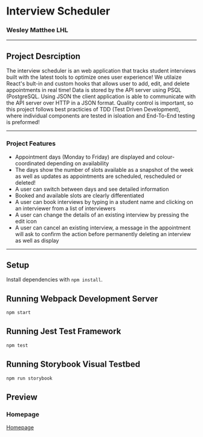 # Interview Scheduler
### Wesley Matthee LHL

---

## Project Desrciption

The interview scheduler is an web application that tracks student interviews built with the latest tools to optimize ones user experience! We utilaize React's bult-in and custom hooks that allows user to add, edit, and delete appointments in real time! Data is stored by the API server using PSQL (PostgreSQL. Using JSON the client application is able to communicate with the API server over HTTP in a JSON format. Quality control is important, so this project follows best practicies of TDD (Test Driven Development), where individual components are tested in isloation and End-To-End testing is preformed!

---
### Project Features
- Appointment days (Monday to Friday) are displayed and colour-coordinated depending on availability
- The days show the number of slots available as a snapshot of the week as well as updates as appointments are scheduled, rescheduled or deleted!
- A user can switch between days and see detailed information
- Booked and available slots are clearly differentiated
- A user can book interviews by typing in a student name and clicking on an interviewer from a list of interviewers
- A user can change the details of an existing interview by pressing the edit icon
- A user can cancel an existing interview, a message in the appointment will ask to confirm the action before permanently deleting an interview as well as display 

---
## Setup

Install dependencies with `npm install`.

## Running Webpack Development Server

```sh
npm start
```

## Running Jest Test Framework

```sh
npm test
```

## Running Storybook Visual Testbed

```sh
npm run storybook
```
## Preview

### Homepage
[Homepage](https://github.com/WesleyMatthee/schedular/blob/master/docs/Scheduler-full%20day.png?raw=true)

